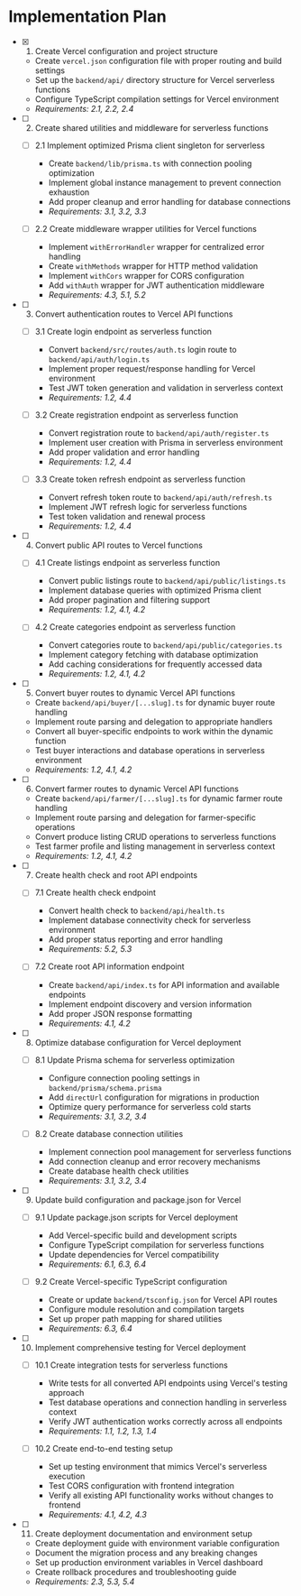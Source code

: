 # Implementation Plan

- [x] 1. Create Vercel configuration and project structure




  - Create `vercel.json` configuration file with proper routing and build settings
  - Set up the `backend/api/` directory structure for Vercel serverless functions
  - Configure TypeScript compilation settings for Vercel environment
  - _Requirements: 2.1, 2.2, 2.4_

- [ ] 2. Create shared utilities and middleware for serverless functions

  - [ ] 2.1 Implement optimized Prisma client singleton for serverless

    - Create `backend/lib/prisma.ts` with connection pooling optimization
    - Implement global instance management to prevent connection exhaustion
    - Add proper cleanup and error handling for database connections
    - _Requirements: 3.1, 3.2, 3.3_

  - [ ] 2.2 Create middleware wrapper utilities for Vercel functions
    - Implement `withErrorHandler` wrapper for centralized error handling
    - Create `withMethods` wrapper for HTTP method validation
    - Implement `withCors` wrapper for CORS configuration
    - Add `withAuth` wrapper for JWT authentication middleware
    - _Requirements: 4.3, 5.1, 5.2_

- [ ] 3. Convert authentication routes to Vercel API functions

  - [ ] 3.1 Create login endpoint as serverless function

    - Convert `backend/src/routes/auth.ts` login route to `backend/api/auth/login.ts`
    - Implement proper request/response handling for Vercel environment
    - Test JWT token generation and validation in serverless context
    - _Requirements: 1.2, 4.4_

  - [ ] 3.2 Create registration endpoint as serverless function

    - Convert registration route to `backend/api/auth/register.ts`
    - Implement user creation with Prisma in serverless environment
    - Add proper validation and error handling
    - _Requirements: 1.2, 4.4_

  - [ ] 3.3 Create token refresh endpoint as serverless function
    - Convert refresh token route to `backend/api/auth/refresh.ts`
    - Implement JWT refresh logic for serverless functions
    - Test token validation and renewal process
    - _Requirements: 1.2, 4.4_

- [ ] 4. Convert public API routes to Vercel functions

  - [ ] 4.1 Create listings endpoint as serverless function

    - Convert public listings route to `backend/api/public/listings.ts`
    - Implement database queries with optimized Prisma client
    - Add proper pagination and filtering support
    - _Requirements: 1.2, 4.1, 4.2_

  - [ ] 4.2 Create categories endpoint as serverless function
    - Convert categories route to `backend/api/public/categories.ts`
    - Implement category fetching with database optimization
    - Add caching considerations for frequently accessed data
    - _Requirements: 1.2, 4.1, 4.2_

- [ ] 5. Convert buyer routes to dynamic Vercel API functions

  - Create `backend/api/buyer/[...slug].ts` for dynamic buyer route handling
  - Implement route parsing and delegation to appropriate handlers
  - Convert all buyer-specific endpoints to work within the dynamic function
  - Test buyer interactions and database operations in serverless environment
  - _Requirements: 1.2, 4.1, 4.2_

- [ ] 6. Convert farmer routes to dynamic Vercel API functions

  - Create `backend/api/farmer/[...slug].ts` for dynamic farmer route handling
  - Implement route parsing and delegation for farmer-specific operations
  - Convert produce listing CRUD operations to serverless functions
  - Test farmer profile and listing management in serverless context
  - _Requirements: 1.2, 4.1, 4.2_

- [ ] 7. Create health check and root API endpoints

  - [ ] 7.1 Create health check endpoint

    - Convert health check to `backend/api/health.ts`
    - Implement database connectivity check for serverless environment
    - Add proper status reporting and error handling
    - _Requirements: 5.2, 5.3_

  - [ ] 7.2 Create root API information endpoint
    - Create `backend/api/index.ts` for API information and available endpoints
    - Implement endpoint discovery and version information
    - Add proper JSON response formatting
    - _Requirements: 4.1, 4.2_

- [ ] 8. Optimize database configuration for Vercel deployment

  - [ ] 8.1 Update Prisma schema for serverless optimization

    - Configure connection pooling settings in `backend/prisma/schema.prisma`
    - Add `directUrl` configuration for migrations in production
    - Optimize query performance for serverless cold starts
    - _Requirements: 3.1, 3.2, 3.4_

  - [ ] 8.2 Create database connection utilities
    - Implement connection pool management for serverless functions
    - Add connection cleanup and error recovery mechanisms
    - Create database health check utilities
    - _Requirements: 3.1, 3.2, 3.4_

- [ ] 9. Update build configuration and package.json for Vercel

  - [ ] 9.1 Update package.json scripts for Vercel deployment

    - Add Vercel-specific build and development scripts
    - Configure TypeScript compilation for serverless functions
    - Update dependencies for Vercel compatibility
    - _Requirements: 6.1, 6.3, 6.4_

  - [ ] 9.2 Create Vercel-specific TypeScript configuration
    - Create or update `backend/tsconfig.json` for Vercel API routes
    - Configure module resolution and compilation targets
    - Set up proper path mapping for shared utilities
    - _Requirements: 6.3, 6.4_

- [ ] 10. Implement comprehensive testing for Vercel deployment

  - [ ] 10.1 Create integration tests for serverless functions

    - Write tests for all converted API endpoints using Vercel's testing approach
    - Test database operations and connection handling in serverless context
    - Verify JWT authentication works correctly across all endpoints
    - _Requirements: 1.1, 1.2, 1.3, 1.4_

  - [ ] 10.2 Create end-to-end testing setup
    - Set up testing environment that mimics Vercel's serverless execution
    - Test CORS configuration with frontend integration
    - Verify all existing API functionality works without changes to frontend
    - _Requirements: 4.1, 4.2, 4.3_

- [ ] 11. Create deployment documentation and environment setup
  - Create deployment guide with environment variable configuration
  - Document the migration process and any breaking changes
  - Set up production environment variables in Vercel dashboard
  - Create rollback procedures and troubleshooting guide
  - _Requirements: 2.3, 5.3, 5.4_
